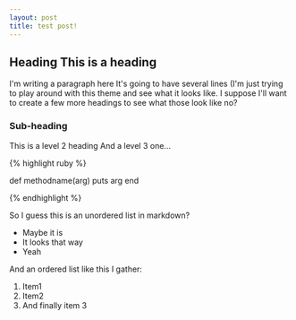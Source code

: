 ```yaml
---
layout: post
title: test post!
---
```


## Heading This is a heading

I'm writing a paragraph here
It's going to have several lines
(I'm just trying to play around with this theme and see what it looks like.
I suppose I'll want to create a few more headings to see what those look like no?

### Sub-heading
This is a level 2 heading
And a level 3 one...

{% highlight ruby %}

def methodname(arg)
  puts arg
end

{% endhighlight %}

So I guess this is an unordered list in markdown?
* Maybe it is
* It looks that way
* Yeah

And an ordered list like this I gather:
1. Item1
2. Item2
3. And finally item 3



